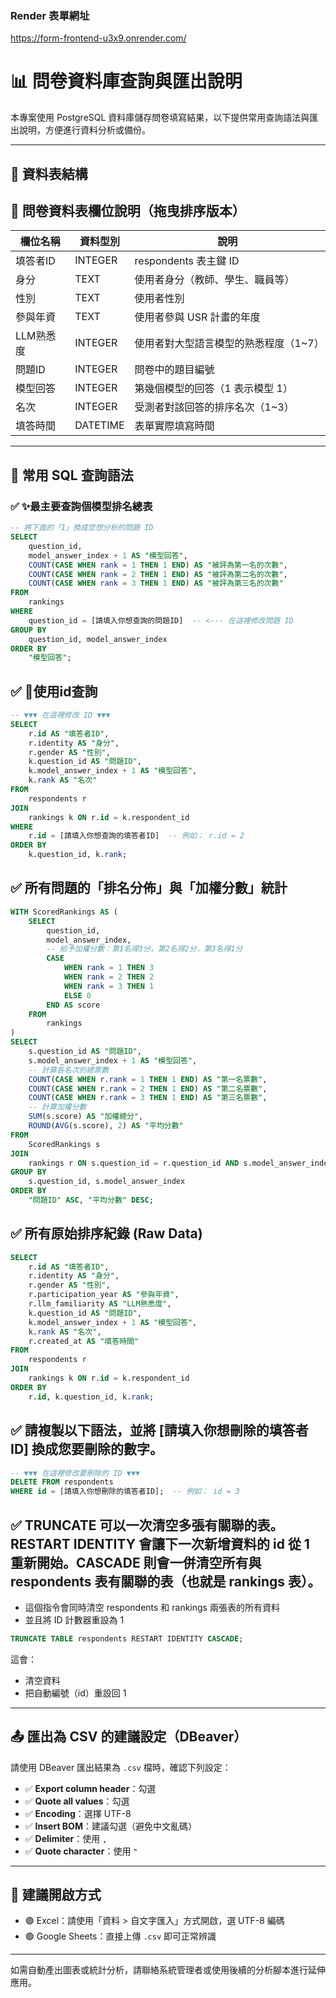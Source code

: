 ### Render 表單網址

https://form-frontend-u3x9.onrender.com/


# 📊 問卷資料庫查詢與匯出說明

本專案使用 PostgreSQL 資料庫儲存問卷填寫結果，以下提供常用查詢語法與匯出說明，方便進行資料分析或備份。

---

## 📌 資料表結構

## 📝 問卷資料表欄位說明（拖曳排序版本）

| 欄位名稱             | 資料型別 | 說明                                  |
|----------------------|----------|---------------------------------------|
| 填答者ID             | INTEGER  | respondents 表主鍵 ID                 |
| 身分                 | TEXT     | 使用者身分（教師、學生、職員等）     |
| 性別                 | TEXT     | 使用者性別                            |
| 參與年資             | TEXT     | 使用者參與 USR 計畫的年度            |
| LLM熟悉度            | INTEGER  | 使用者對大型語言模型的熟悉程度（1~7）|
| 問題ID               | INTEGER  | 問卷中的題目編號                      |
| 模型回答             | INTEGER  | 第幾個模型的回答（1 表示模型 1）     |
| 名次                 | INTEGER  | 受測者對該回答的排序名次（1~3）       |
| 填答時間             | DATETIME | 表單實際填寫時間                      |

---

## 📄 常用 SQL 查詢語法

### ✅ ✨最主要查詢個模型排名總表

```sql
-- 將下面的「1」換成您想分析的問題 ID
SELECT 
    question_id,
    model_answer_index + 1 AS "模型回答",
    COUNT(CASE WHEN rank = 1 THEN 1 END) AS "被評為第一名的次數",
    COUNT(CASE WHEN rank = 2 THEN 1 END) AS "被評為第二名的次數",
    COUNT(CASE WHEN rank = 3 THEN 1 END) AS "被評為第三名的次數"
FROM 
    rankings
WHERE 
    question_id = [請填入你想查詢的問題ID]  -- <--- 在這裡修改問題 ID
GROUP BY 
    question_id, model_answer_index
ORDER BY 
    "模型回答";
```
## ✅ 🧪使用id查詢

```sql
-- ▼▼▼ 在這裡修改 ID ▼▼▼
SELECT 
    r.id AS "填答者ID",
    r.identity AS "身分",
    r.gender AS "性別",
    k.question_id AS "問題ID",
    k.model_answer_index + 1 AS "模型回答",
    k.rank AS "名次"
FROM 
    respondents r
JOIN 
    rankings k ON r.id = k.respondent_id
WHERE 
    r.id = [請填入你想查詢的填答者ID]  -- 例如： r.id = 2
ORDER BY 
    k.question_id, k.rank;

```

## ✅ 所有問題的「排名分佈」與「加權分數」統計 

```sql
WITH ScoredRankings AS (
    SELECT
        question_id,
        model_answer_index,
        -- 給予加權分數：第1名得3分，第2名得2分，第3名得1分
        CASE 
            WHEN rank = 1 THEN 3
            WHEN rank = 2 THEN 2
            WHEN rank = 3 THEN 1
            ELSE 0 
        END AS score
    FROM 
        rankings
)
SELECT 
    s.question_id AS "問題ID",
    s.model_answer_index + 1 AS "模型回答",
    -- 計算各名次的總票數
    COUNT(CASE WHEN r.rank = 1 THEN 1 END) AS "第一名票數",
    COUNT(CASE WHEN r.rank = 2 THEN 1 END) AS "第二名票數",
    COUNT(CASE WHEN r.rank = 3 THEN 1 END) AS "第三名票數",
    -- 計算加權分數
    SUM(s.score) AS "加權總分",
    ROUND(AVG(s.score), 2) AS "平均分數"
FROM 
    ScoredRankings s
JOIN 
    rankings r ON s.question_id = r.question_id AND s.model_answer_index = r.model_answer_index
GROUP BY 
    s.question_id, s.model_answer_index
ORDER BY 
    "問題ID" ASC, "平均分數" DESC;
```

## ✅ 所有原始排序紀錄 (Raw Data)

```sql
SELECT 
    r.id AS "填答者ID",
    r.identity AS "身分",
    r.gender AS "性別",
    r.participation_year AS "參與年資",
    r.llm_familiarity AS "LLM熟悉度",
    k.question_id AS "問題ID",
    k.model_answer_index + 1 AS "模型回答",
    k.rank AS "名次",
    r.created_at AS "填答時間"
FROM 
    respondents r
JOIN 
    rankings k ON r.id = k.respondent_id
ORDER BY 
    r.id, k.question_id, k.rank;
```

## ✅ 請複製以下語法，並將 [請填入你想刪除的填答者ID] 換成您要刪除的數字。

```sql
-- ▼▼▼ 在這裡修改要刪除的 ID ▼▼▼
DELETE FROM respondents
WHERE id = [請填入你想刪除的填答者ID];  -- 例如： id = 3
```

## ✅ TRUNCATE 可以一次清空多張有關聯的表。RESTART IDENTITY 會讓下一次新增資料的 id 從 1 重新開始。CASCADE 則會一併清空所有與 respondents 表有關聯的表（也就是 rankings 表）。

- 這個指令會同時清空 respondents 和 rankings 兩張表的所有資料
- 並且將 ID 計數器重設為 1

```sql
TRUNCATE TABLE respondents RESTART IDENTITY CASCADE;
```
這會：
- 清空資料
- 把自動編號（id）重設回 1
  
---

## 📤 匯出為 CSV 的建議設定（DBeaver）

請使用 DBeaver 匯出結果為 `.csv` 檔時，確認下列設定：

- ✅ **Export column header**：勾選
- ✅ **Quote all values**：勾選
- ✅ **Encoding**：選擇 UTF-8
- ✅ **Insert BOM**：建議勾選（避免中文亂碼）
- ✅ **Delimiter**：使用 `,`
- ✅ **Quote character**：使用 `"`

---

## 📎 建議開啟方式

- 🟢 Excel：請使用「資料 > 自文字匯入」方式開啟，選 UTF-8 編碼
- 🟢 Google Sheets：直接上傳 `.csv` 即可正常辨識

---

如需自動產出圖表或統計分析，請聯絡系統管理者或使用後續的分析腳本進行延伸應用。

